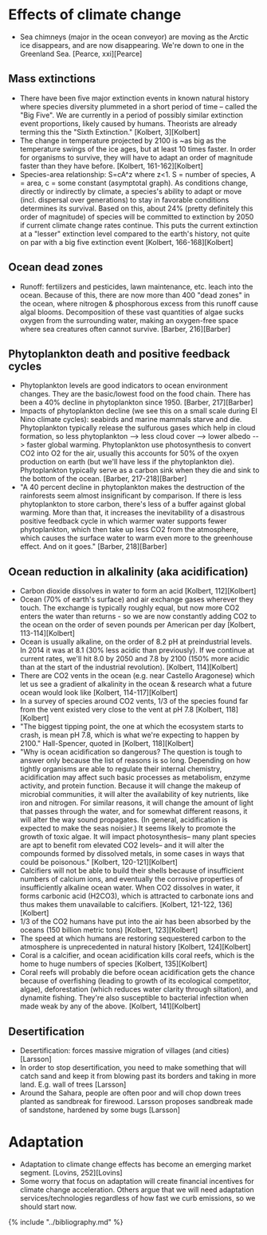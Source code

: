 # Effects of climate change
* Sea chimneys (major in the ocean conveyor) are moving as the Arctic ice disappears, and are now disappearing. We're down to one in the Greenland Sea. [Pearce, xxi][Pearce]

## Mass extinctions
* There have been five major extinction events in known natural history where species diversity plummeted in a short period of time – called the "Big Five". We are currently in a period of possibly similar extinction event proportions, likely caused by humans. Theorists are already terming this the "Sixth Extinction." [Kolbert, 3][Kolbert]
* The change in temperature projected by 2100 is ~as big as the temperature swings of the ice ages, but at least 10 times faster. In order for organisms to survive, they will have to adapt an order of magnitude faster than they have before. [Kolbert, 161-162][Kolbert]
* Species-area relationship: S=cA^z where z<1. S = number of species, A = area, c = some constant (asymptotal graph). As conditions change, directly or indirectly by climate, a species's ability to adapt or move (incl. dispersal over generations) to stay in favorable conditions determines its survival. Based on this, about 24% (pretty definitely this order of magnitude) of species will be committed to extinction by 2050 if current climate change rates continue. This puts the current extinction at a "lesser" extinction level compared to the earth's history, not quite on par with a big five extinction event [Kolbert, 166-168][Kolbert]

## Ocean dead zones
* Runoff: fertilizers and pesticides, lawn maintenance, etc. leach into the ocean. Because of this, there are now more than 400 "dead zones" in the ocean, where nitrogen & phosphorous excess from this runoff cause algal blooms. Decomposition of these vast quantities of algae sucks oxygen from the surrounding water, making an oxygen-free space where sea creatures often cannot survive. [Barber, 216][Barber]

## Phytoplankton death and positive feedback cycles
* Phytoplankton levels are good indicators to ocean environment changes. They are the basic/lowest food on the food chain. There has been a 40% decline in phytoplankton since 1950. [Barber, 217][Barber]
* Impacts of phytoplankton decline (we see this on a small scale during El Nino climate cycles): seabirds and marine mammals starve and die. Phytoplankton typically release the sulfurous gases which help in cloud formation, so less phytoplankton --> less cloud cover --> lower albedo --> faster global warming. Phytoplankton use photosynthesis to convert CO2 into O2 for the air, usually this accounts for 50% of the oxyen production on earth (but we'll have less if the phytoplankton die). Phytoplankton typically serve as a carbon sink when they die and sink to the bottom of the ocean. [Barber, 217-218][Barber]
* "A 40 percent decline in phytoplankton makes the destruction of the rainforests seem almost insignificant by comparison. If there is less phytoplankton to store carbon, there's less of a buffer against global warming. More than that, it increases the inevitability of a disastrous positive feedback cycle in which warmer water supports fewer phytoplankton, which then take up less CO2 from the atmosphere, which causes the surface water to warm even more to the greenhouse effect. And on it goes." [Barber, 218][Barber]

## Ocean reduction in alkalinity (aka acidification)
* Carbon dioxide dissolves in water to form an acid [Kolbert, 112][Kolbert]
* Ocean (70% of earth's surface) and air exchange gases wherever they touch. The exchange is typically roughly equal, but now more CO2 enters the water than returns - so we are now constantly adding CO2 to the ocean on the order of seven pounds per American per day [Kolbert, 113-114][Kolbert]
* Ocean is usually alkaline, on the order of 8.2 pH at preindustrial levels. In 2014 it was at 8.1 (30% less acidic than previously). If we continue at current rates, we'll hit 8.0 by 2050 and 7.8 by 2100 (150% more acidic than at the start of the industrial revolution). [Kolbert, 114][Kolbert]
* There are CO2 vents in the ocean (e.g. near Castello Aragonese) which let us see a gradient of alkalinity in the ocean & research what a future ocean would look like [Kolbert, 114-117][Kolbert]
* In a survey of species around CO2 vents, 1/3 of the species found far from the vent existed very close to the vent at pH 7.8 [Kolbert, 118][Kolbert]
* "The biggest tipping point, the one at which the ecosystem starts to crash, is mean pH 7.8, which is what we're expecting to happen by 2100." Hall-Spencer, quoted in [Kolbert, 118][Kolbert]
* "Why is ocean acidification so dangerous? The question is tough to answer only because the list of reasons is so long. Depending on how tightly organisms are able to regulate their internal chemistry, acidification may affect such basic processes as metabolism, enzyme activity, and protein function. Because it will change the makeup of microbial communities, it will alter the availability of key nutrients, like iron and nitrogen. For similar reasons, it will change the amount of light that passes through the water, and for somewhat different reasons, it will alter the way sound propagates. (In general, acidification is expected to make the seas noisier.) It seems likely to promote the growth of toxic algae. It will impact photosynthesis– many plant species are apt to benefit rom elevated CO2 levels– and it will alter the compounds formed by dissolved metals, in some cases in ways that could be poisonous." [Kolbert, 120-121][Kolbert]
* Calcifiers will not be able to build their shells because of insufficient numbers of calcium ions, and eventually the corrosive properties of insufficiently alkaline ocean water. When CO2 dissolves in water, it forms carbonic acid (H2CO3), which is attracted to carbonate ions and thus makes them unavailable to calcifiers. [Kolbert, 121-122, 136][Kolbert]
* 1/3 of the CO2 humans have put into the air has been absorbed by the oceans (150 billion metric tons) [Kolbert, 123][Kolbert]
* The speed at which humans are restoring sequestered carbon to the atmosphere is unprecedented in natural history [Kolbert, 124][Kolbert]
* Coral is a calcifier, and ocean acidification kills coral reefs, which is the home to huge numbers of species [Kolbert, 135][Kolbert]
* Coral reefs will probably die before ocean acidification gets the chance because of overfishing (leading to growth of its ecological competitor, algae), deforestation (which reduces water clarity through siltation), and dynamite fishing. They're also susceptible to bacterial infection when made weak by any of the above. [Kolbert, 141][Kolbert]


## Desertification
* Desertification: forces massive migration of villages (and cities) [Larsson]
* In order to stop desertification, you need to make something that will catch sand and keep it from blowing past its borders and taking in more land. E.g. wall of trees [Larsson]
* Around the Sahara, people are often poor and will chop down trees planted as sandbreak for firewood. Larsson proposes sandbreak made of sandstone, hardened by some bugs [Larsson]

# Adaptation
* Adaptation to climate change effects has become an emerging market segment. [Lovins, 252][Lovins]
* Some worry that focus on adaptation will create financial incentives for climate change acceleration. Others argue that we will need adaptation services/technologies regardless of how fast we curb emissions, so we should start now.

{% include "../bibliography.md" %}
